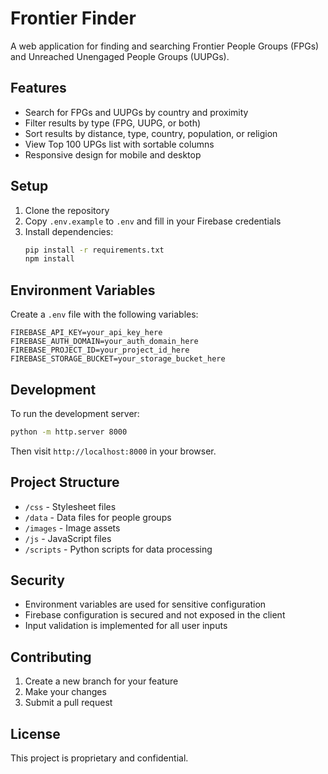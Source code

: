 # Frontier Finder

A web application for finding and searching Frontier People Groups (FPGs) and Unreached Unengaged People Groups (UUPGs).

## Features

- Search for FPGs and UUPGs by country and proximity
- Filter results by type (FPG, UUPG, or both)
- Sort results by distance, type, country, population, or religion
- View Top 100 UPGs list with sortable columns
- Responsive design for mobile and desktop

## Setup

1. Clone the repository
2. Copy `.env.example` to `.env` and fill in your Firebase credentials
3. Install dependencies:
   ```bash
   pip install -r requirements.txt
   npm install
   ```

## Environment Variables

Create a `.env` file with the following variables:
```
FIREBASE_API_KEY=your_api_key_here
FIREBASE_AUTH_DOMAIN=your_auth_domain_here
FIREBASE_PROJECT_ID=your_project_id_here
FIREBASE_STORAGE_BUCKET=your_storage_bucket_here
```

## Development

To run the development server:
```bash
python -m http.server 8000
```

Then visit `http://localhost:8000` in your browser.

## Project Structure

- `/css` - Stylesheet files
- `/data` - Data files for people groups
- `/images` - Image assets
- `/js` - JavaScript files
- `/scripts` - Python scripts for data processing

## Security

- Environment variables are used for sensitive configuration
- Firebase configuration is secured and not exposed in the client
- Input validation is implemented for all user inputs

## Contributing

1. Create a new branch for your feature
2. Make your changes
3. Submit a pull request

## License

This project is proprietary and confidential.
